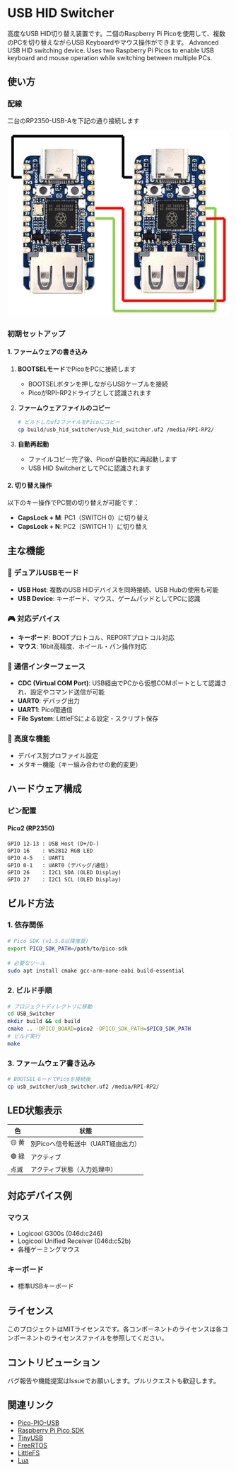 # USB HID Switcher

高度なUSB HID切り替え装置です。二個のRaspberry Pi Picoを使用して、複数のPCを切り替えながらUSB Keyboardやマウス操作ができます。
Advanced USB HID switching device. Uses two Raspberry Pi Picos to enable USB keyboard and mouse operation while switching between multiple PCs.

## 使い方

### 配線

二台のRP2350-USB-Aを下記の通り接続します

![alt text](image.png)

### 初期セットアップ

#### 1. ファームウェアの書き込み

1. **BOOTSELモード**でPicoをPCに接続します
   - BOOTSELボタンを押しながらUSBケーブルを接続
   - PicoがRPI-RP2ドライブとして認識されます

2. **ファームウェアファイルのコピー**
   ```bash
   # ビルドしたuf2ファイルをPicoにコピー
   cp build/usb_hid_switcher/usb_hid_switcher.uf2 /media/RPI-RP2/
   ```
   
3. **自動再起動**
   - ファイルコピー完了後、Picoが自動的に再起動します
   - USB HID SwitcherとしてPCに認識されます

#### 2. 切り替え操作

以下のキー操作でPC間の切り替えが可能です：

- **CapsLock + M**: PC1（SWITCH 0）に切り替え
- **CapsLock + N**: PC2（SWITCH 1）に切り替え

## 主な機能

### 🔄 **デュアルUSBモード**
- **USB Host**: 複数のUSB HIDデバイスを同時接続、USB Hubの使用も可能
- **USB Device**: キーボード、マウス、ゲームパッドとしてPCに認識

### 🎮 **対応デバイス**
- **キーボード**: BOOTプロトコル、REPORTプロトコル対応
- **マウス**: 16bit高精度、ホイール・パン操作対応

### 📡 **通信インターフェース**
- **CDC (Virtual COM Port)**: USB経由でPCから仮想COMポートとして認識され、設定やコマンド送信が可能
- **UART0**: デバッグ出力
- **UART1**: Pico間通信
- **File System**: LittleFSによる設定・スクリプト保存

### 🔧 **高度な機能**
- デバイス別プロファイル設定
- メタキー機能（キー組み合わせの動的変更）

## ハードウェア構成

### ピン配置

#### Pico2 (RP2350)
```
GPIO 12-13 : USB Host (D+/D-)
GPIO 16    : WS2812 RGB LED
GPIO 4-5   : UART1
GPIO 0-1   : UART0 (デバッグ/通信)
GPIO 26    : I2C1 SDA (OLED Display)
GPIO 27    : I2C1 SCL (OLED Display)
```

## ビルド方法

### 1. 依存関係
```bash
# Pico SDK (v1.5.0以降推奨)
export PICO_SDK_PATH=/path/to/pico-sdk

# 必要なツール
sudo apt install cmake gcc-arm-none-eabi build-essential
```

### 2. ビルド手順
```bash
# プロジェクトディレクトリに移動
cd USB_Switcher
mkdir build && cd build
cmake .. -DPICO_BOARD=pico2 -DPICO_SDK_PATH=$PICO_SDK_PATH
# ビルド実行
make
```

### 3. ファームウェア書き込み
```bash
# BOOTSELモードでPicoを接続後
cp usb_switcher/usb_switcher.uf2 /media/RPI-RP2/
```

## LED状態表示

| 色 | 状態 |
|---|---|
| 🟡 黄 | 別Picoへ信号転送中（UART経由出力） |
| 🟢 緑 | アクティブ |
| 点滅 | アクティブ状態（入力処理中） |

## 対応デバイス例

### マウス
- Logicool G300s (046d:c246)
- Logicool Unified Receiver (046d:c52b)
- 各種ゲーミングマウス

### キーボード
- 標準USBキーボード

## ライセンス

このプロジェクトはMITライセンスです。各コンポーネントのライセンスは各コンポーネントのライセンスファイルを参照してください。

## コントリビューション

バグ報告や機能提案はIssueでお願いします。プルリクエストも歓迎します。

## 関連リンク

- [Pico-PIO-USB](https://github.com/sekigon-gonnoc/Pico-PIO-USB)
- [Raspberry Pi Pico SDK](https://github.com/raspberrypi/pico-sdk)
- [TinyUSB](https://github.com/hathach/tinyusb)
- [FreeRTOS](https://www.freertos.org/)
- [LittleFS](https://github.com/littlefs-project/littlefs)
- [Lua](https://www.lua.org/)